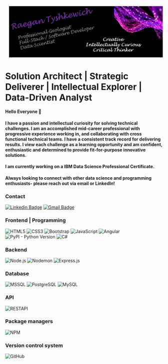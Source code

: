 
![GithubBanner](GithubBanner2.png)



<!-- # $\color{BlueViolet}{SOLUTION\space ARCHITECT}$
## ${\color{BlueViolet}{STRATEGIC\space DELIVERER \space\space\space\space\space\space INTELLECTUAL \space\space EXPLORER \space\space\space\space\space\space DATA-DRIVEN ANALYST}}$ -->

# Solution Architect | Strategic Deliverer | Intellectual Explorer | Data-Driven Analyst

#### Hello Everyone 👋

#### I have a passion and intellectual curiosity for solving technical challenges. I am an accomplished mid-career professional with progressive experience working in, and collaborating with cross functional technical teams. I have a consistent track record for delivering results. I view each challenge as a learning opportunity and am confident, enthusiastic and determined to provide fit-for-purpose innovative solutions.

#### I am currently working on a IBM Data Science Professional Certificate.

#### Always looking to connect with other data science and programming enthusiasts- please reach out via email or LinkedIn!

### Contact 
[![Linkedin Badge](https://img.shields.io/badge/-Raegan.Tysh-blue?style=flat-square&logo=Linkedin&logoColor=white&link=https://www.linkedin.com/in/raegantysh/)](https://www.linkedin.com/in/raegantysh/)
[![Gmail Badge](https://img.shields.io/badge/-Raegan.Tysh@gmail.com-c14438?style=flat-square&logo=Gmail&logoColor=white&link=mailto:acvjetan@gmail.com)](mailto:raegan.tysh@gmail.com)
<br/>


#### 
<!-- ![My Passion](https://img.shields.io/badge/MY%20PASSION-CODING-purple) -->

### Frontend | Programming
![HTML5](https://img.shields.io/badge/-HTML5-000000?style=flat&logo=HTML5)
![CSS3](https://img.shields.io/badge/-CSS3-000000?style=flat&logo=CSS3&logoColor=1572B6)
![Bootstrap](https://img.shields.io/badge/-Bootstrap-000000?style=flat&logo=Bootstrap&logoColor=563D7C)
![JavaScript](https://img.shields.io/badge/-JavaScript-000000?style=flat&logo=javascript)
![Angular](https://img.shields.io/badge/-Angular-000000?style=flat&logo=Angular&logoColor=DD0031)
![PyPI - Python Version](https://img.shields.io/pypi/pyversions/3?pypiBaseUrl=https%3A%2F%2Fpypi.org&style=flat&logo=python&logoColor=%233776AB&logoSize=auto&labelColor=black&color=black)
![C#](https://img.shields.io/badge/-C%23-black)
<!--![React](https://img.shields.io/badge/-React-000000?style=flat&logo=React&logoColor=61DAFB)-->


### Backend
![Node.js](https://img.shields.io/badge/-Node.js-000000?style=flat&logo=Node.js&logoColor=339933)
![Nodemon](https://img.shields.io/badge/-Nodemon-000000?style=flat&logo=Nodemon&logoColor=76D04B)
![Express.js](https://img.shields.io/badge/-Express.js-000000?style=flat&logo=Express.js&logoColor=76D04B)

### Database
![MSSQL](https://img.shields.io/badge/-MSSQL-000000?style=flat&logo=MSSQL&logoColor=CC2927)
![PostgreSQL](https://img.shields.io/badge/-PostgreSQL-000000?style=flat&logo=PostgreSQL&logoColor=336791)
![MySQL](https://img.shields.io/badge/-MySQL-000000?style=flat&logo=MySQL&logoColor=4479A1)

### API
![RESTAPI](https://img.shields.io/badge/-RESTAPI-000000?style=flat&logo=RESTAPI&logoColor=336791)

### Package managers
![NPM](https://img.shields.io/badge/-NPM-000000?style=flat&logo=NPM&logoColor=CB3837)

### Version control system
![GitHub](https://img.shields.io/badge/-GitHub-606060?style=flat&logo=GitHub&logoColor=181717)




<!--
**RaeganTysh/RaeganTysh** is a ✨ _special_ ✨ repository because its `README.md` (this file) appears on your GitHub profile.

Here are some ideas to get you started:

- 🔭 I’m currently working on ...
- 🌱 I’m currently learning ...
- 👯 I’m looking to collaborate on ...
- 🤔 I’m looking for help with ...
- 💬 Ask me about ...
- 📫 How to reach me: ...
- 😄 Pronouns: ...
- ⚡ Fun fact: ...
-->
